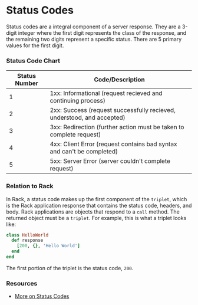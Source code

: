 # Status Codes

Status codes are a integral component of a server response. They are a 3-digit integer where the first digit represents the class of the response, and the remaining two digits represent a specific status. There are 5 primary values for the first digit.

### Status Code Chart
Status Number | Code/Description
--------------|--------------------------
1             | 1xx: Informational (request recieved and continuing process)
2             | 2xx: Success (request successfully recieved, understood, and accepted)
3             | 3xx: Redirection (further action must be taken to complete request)
4             | 4xx: Client Error (request contains bad syntax and can't be completed)
5             | 5xx: Server Error (server couldn't complete request)

### Relation to Rack

In Rack, a status code makes up the first component of the `triplet`, which is the Rack application response that contains the status code, headers, and body. Rack applications are objects that respond to a `call` method. The returned object must be a `triplet`. For example, this is what a triplet looks like:

```ruby
class HelloWorld
  def response
    [200, {}, 'Hello World']
  end
end
```

The first portion of the triplet is the status code, `200`.

### Resources
- [More on Status Codes](http://www.tutorialspoint.com/http/http_status_codes.htm)
